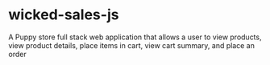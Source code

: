 # wicked-sales-js

A Puppy store full stack web application that allows a user to view products, view product details, place items in cart, view cart summary, and place an order

